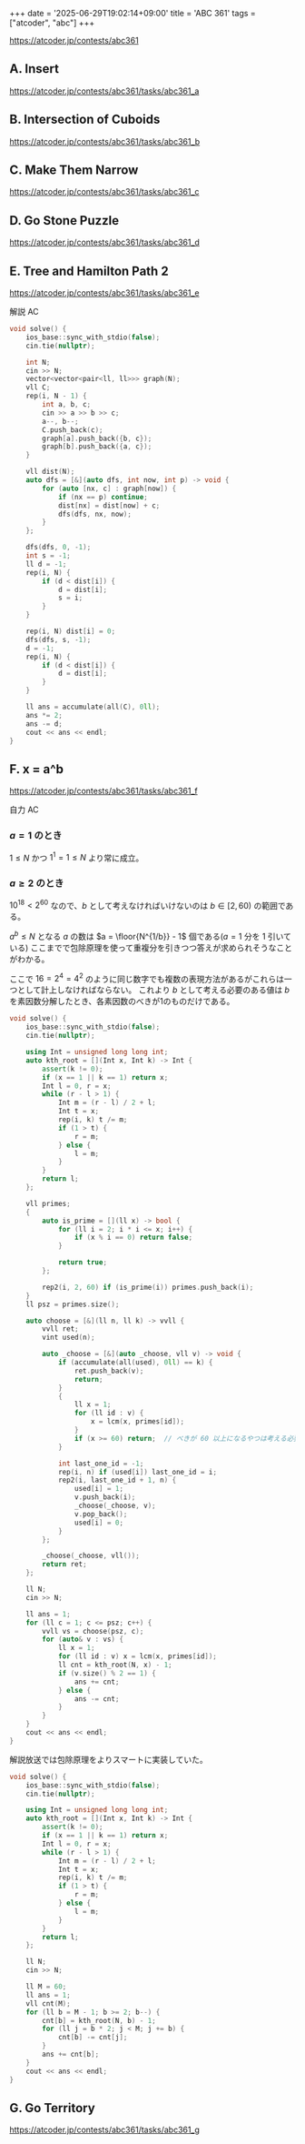 +++
date = '2025-06-29T19:02:14+09:00'
title = 'ABC 361'
tags = ["atcoder", "abc"]
+++

<https://atcoder.jp/contests/abc361>

## A. Insert

<https://atcoder.jp/contests/abc361/tasks/abc361_a>

## B. Intersection of Cuboids

<https://atcoder.jp/contests/abc361/tasks/abc361_b>

## C. Make Them Narrow

<https://atcoder.jp/contests/abc361/tasks/abc361_c>

## D. Go Stone Puzzle

<https://atcoder.jp/contests/abc361/tasks/abc361_d>

## E. Tree and Hamilton Path 2

<https://atcoder.jp/contests/abc361/tasks/abc361_e>

解説 AC

```cpp
void solve() {
    ios_base::sync_with_stdio(false);
    cin.tie(nullptr);

    int N;
    cin >> N;
    vector<vector<pair<ll, ll>>> graph(N);
    vll C;
    rep(i, N - 1) {
        int a, b, c;
        cin >> a >> b >> c;
        a--, b--;
        C.push_back(c);
        graph[a].push_back({b, c});
        graph[b].push_back({a, c});
    }

    vll dist(N);
    auto dfs = [&](auto dfs, int now, int p) -> void {
        for (auto [nx, c] : graph[now]) {
            if (nx == p) continue;
            dist[nx] = dist[now] + c;
            dfs(dfs, nx, now);
        }
    };

    dfs(dfs, 0, -1);
    int s = -1;
    ll d = -1;
    rep(i, N) {
        if (d < dist[i]) {
            d = dist[i];
            s = i;
        }
    }

    rep(i, N) dist[i] = 0;
    dfs(dfs, s, -1);
    d = -1;
    rep(i, N) {
        if (d < dist[i]) {
            d = dist[i];
        }
    }

    ll ans = accumulate(all(C), 0ll);
    ans *= 2;
    ans -= d;
    cout << ans << endl;
}
```

## F. x = a^b

<https://atcoder.jp/contests/abc361/tasks/abc361_f>

自力 AC

### $a = 1$ のとき

$1 \leq N$ かつ $1^1 = 1 \leq N$ より常に成立。

### $a \geq 2$ のとき

$10^{18} < 2^{60}$ なので、$b$ として考えなければいけないのは $b \in [2, 60)$ の範囲である。

$a^b \leq N$ となる $a$ の数は $a = \floor{N^{1/b}} - 1$ 個である($a = 1$ 分を 1 引いている)
ここまでで包除原理を使って重複分を引きつつ答えが求められそうなことがわかる。

ここで $16 = 2^4 = 4^2$ のように同じ数字でも複数の表現方法があるがこれらは一つとして計上しなければならない。
これより $b$ として考える必要のある値は $b$ を素因数分解したとき、各素因数のべきが1のものだけである。

```cpp
void solve() {
    ios_base::sync_with_stdio(false);
    cin.tie(nullptr);

    using Int = unsigned long long int;
    auto kth_root = [](Int x, Int k) -> Int {
        assert(k != 0);
        if (x == 1 || k == 1) return x;
        Int l = 0, r = x;
        while (r - l > 1) {
            Int m = (r - l) / 2 + l;
            Int t = x;
            rep(i, k) t /= m;
            if (1 > t) {
                r = m;
            } else {
                l = m;
            }
        }
        return l;
    };

    vll primes;
    {
        auto is_prime = [](ll x) -> bool {
            for (ll i = 2; i * i <= x; i++) {
                if (x % i == 0) return false;
            }

            return true;
        };

        rep2(i, 2, 60) if (is_prime(i)) primes.push_back(i);
    }
    ll psz = primes.size();

    auto choose = [&](ll n, ll k) -> vvll {
        vvll ret;
        vint used(n);

        auto _choose = [&](auto _choose, vll v) -> void {
            if (accumulate(all(used), 0ll) == k) {
                ret.push_back(v);
                return;
            }
            {
                ll x = 1;
                for (ll id : v) {
                    x = lcm(x, primes[id]);
                }
                if (x >= 60) return;  // べきが 60 以上になるやつは考える必要がない
            }

            int last_one_id = -1;
            rep(i, n) if (used[i]) last_one_id = i;
            rep2(i, last_one_id + 1, n) {
                used[i] = 1;
                v.push_back(i);
                _choose(_choose, v);
                v.pop_back();
                used[i] = 0;
            }
        };

        _choose(_choose, vll());
        return ret;
    };

    ll N;
    cin >> N;

    ll ans = 1;
    for (ll c = 1; c <= psz; c++) {
        vvll vs = choose(psz, c);
        for (auto& v : vs) {
            ll x = 1;
            for (ll id : v) x = lcm(x, primes[id]);
            ll cnt = kth_root(N, x) - 1;
            if (v.size() % 2 == 1) {
                ans += cnt;
            } else {
                ans -= cnt;
            }
        }
    }
    cout << ans << endl;
}
```

解説放送では包除原理をよりスマートに実装していた。

```cpp
void solve() {
    ios_base::sync_with_stdio(false);
    cin.tie(nullptr);

    using Int = unsigned long long int;
    auto kth_root = [](Int x, Int k) -> Int {
        assert(k != 0);
        if (x == 1 || k == 1) return x;
        Int l = 0, r = x;
        while (r - l > 1) {
            Int m = (r - l) / 2 + l;
            Int t = x;
            rep(i, k) t /= m;
            if (1 > t) {
                r = m;
            } else {
                l = m;
            }
        }
        return l;
    };

    ll N;
    cin >> N;

    ll M = 60;
    ll ans = 1;
    vll cnt(M);
    for (ll b = M - 1; b >= 2; b--) {
        cnt[b] = kth_root(N, b) - 1;
        for (ll j = b * 2; j < M; j += b) {
            cnt[b] -= cnt[j];
        }
        ans += cnt[b];
    }
    cout << ans << endl;
}
```

## G. Go Territory

<https://atcoder.jp/contests/abc361/tasks/abc361_g>
